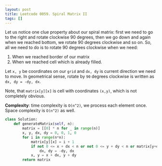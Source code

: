 ```yaml
---
layout: post
title: Leetcode 0059. Spiral Matrix II
tags: []
---
```


Let us notice one clue property about our spiral matrix: first we need to go to the right and rotate clockwise 90 degrees, then we go down and again when we reached bottom, we rotate 90 degrees clockwise and so on. So, all we need to do is to rotate 90 degrees clockwise when we need:
1. When we reached border of our matrix
2. When we reached cell which is already filled.

Let `x, y` be coordinates on our `grid` and `dx, dy` is current direction we need to move. In geometrical sense, rotate by `90` degrees clockwise is written as `dx, dy = -dy, dx`.

Note, that `matrix[y][x]` is cell with coordinates `(x,y)`, which is not completely obvious.

**Complexity**: time complexity is `O(n^2)`, we process each element once. Space complexity is `O(n^2)` as well.

```python
class Solution:
    def generateMatrix(self, n):
        matrix = [[0] * n for _ in range(n)]
        x, y, dx, dy = 0, 0, 1, 0
        for i in range(n*n):
            matrix[y][x] = i + 1
            if not 0 <= x + dx < n or not 0 <= y + dy < n or matrix[y+dy][x+dx] != 0:
                dx, dy = -dy, dx
            x, y = x + dx, y + dy
        return matrix
```
